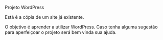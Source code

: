 Projeto WordPress

Está é a cópia de um site já existente. <br>

O objetivo é aprender a utilizar WordPress. Caso tenha alguma sugestão para aperfeiçoar o projeto será bem vinda sua ajuda.